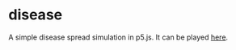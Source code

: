 # disease
A simple disease spread simulation in p5.js. It can be played [here](https://xithiox.github.io/disease/).
